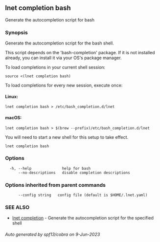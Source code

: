 ## lnet completion bash

Generate the autocompletion script for bash

### Synopsis

Generate the autocompletion script for the bash shell.

This script depends on the 'bash-completion' package.
If it is not installed already, you can install it via your OS's package manager.

To load completions in your current shell session:

	source <(lnet completion bash)

To load completions for every new session, execute once:

#### Linux:

	lnet completion bash > /etc/bash_completion.d/lnet

#### macOS:

	lnet completion bash > $(brew --prefix)/etc/bash_completion.d/lnet

You will need to start a new shell for this setup to take effect.


```
lnet completion bash
```

### Options

```
  -h, --help              help for bash
      --no-descriptions   disable completion descriptions
```

### Options inherited from parent commands

```
      --config string   config file (default is $HOME/.lnet.yaml)
```

### SEE ALSO

* [lnet completion](lnet_completion.md)	 - Generate the autocompletion script for the specified shell

###### Auto generated by spf13/cobra on 9-Jun-2023
